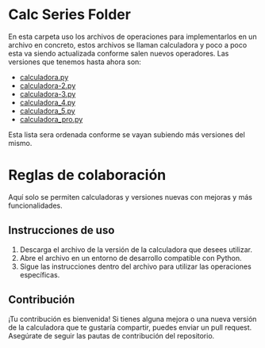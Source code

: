 # Calc Series Folder

En esta carpeta uso los archivos de operaciones para implementarlos en un archivo en concreto, estos archivos se llaman calculadora y poco a poco esta va siendo actualizada conforme salen nuevos operadores. Las versiones que tenemos hasta ahora son:

* [calculadora.py](calculadora.py)
* [calculadora-2.py](calculadora-2.py)
* [calculadora-3.py](calculadora-3.py)
* [calculadora_4.py](calculadora_4.py)
* [calculadora_5.py](calculadora_5.py)
* [calculadora_pro.py](calculadora_pro.py)

Esta lista sera ordenada conforme se vayan subiendo más versiones del mismo.

# Reglas de colaboración
Aquí solo se permiten calculadoras y versiones nuevas con mejoras y más funcionalidades.

## Instrucciones de uso

1. Descarga el archivo de la versión de la calculadora que desees utilizar.
2. Abre el archivo en un entorno de desarrollo compatible con Python.
3. Sigue las instrucciones dentro del archivo para utilizar las operaciones específicas.

## Contribución

¡Tu contribución es bienvenida! Si tienes alguna mejora o una nueva versión de la calculadora que te gustaría compartir, puedes enviar un pull request. Asegúrate de seguir las pautas de contribución del repositorio.

